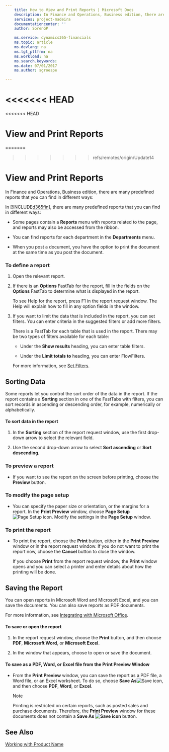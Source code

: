 ```yaml
---
    title: How to View and Print Reports | Microsoft Docs
    description: In Finance and Operations, Business edition, there are many predefined reports that you can find in different ways:
    services: project-madeira
    documentationcenter: ''
    author: SorenGP

    ms.service: dynamics365-financials
    ms.topic: article
    ms.devlang: na
    ms.tgt_pltfrm: na
    ms.workload: na
    ms.search.keywords:
    ms.date: 07/01/2017
    ms.author: sgroespe

---
```

<<<<<<< HEAD
=======
<<<<<<< HEAD
# View and Print Reports
=======
>>>>>>> refs/remotes/origin/Update14
# View and Print Reports
In Finance and Operations, Business edition, there are many predefined reports that you can find in different ways:  

In [!INCLUDE[d365fin](../../includes/d365fin_md.md)], there are many predefined reports that you can find in different ways:  

-   Some pages contain a **Reports** menu with reports related to the page, and reports may also be accessed from the ribbon.  

-   You can find reports for each department in the **Departments** menu.  

-   When you post a document, you have the option to print the document at the same time as you post the document.  

### To define a report  

1.  Open the relevant report.  

2.  If there is an **Options** FastTab for the report, fill in the fields on the **Options** FastTab to determine what is displayed in the report.  

     To see Help for the report, press F1 in the report request window. The Help will explain how to fill in any option fields in the window.  

3.  If you want to limit the data that is included in the report, you can set filters. You can enter criteria in the suggested filters or add more filters.  

     There is a FastTab for each table that is used in the report. There may be two types of filters available for each table:  

    -   Under the **Show results** heading, you can enter table filters.  

    -   Under the **Limit totals to** heading, you can enter FlowFilters.  

     For more information, see [Set Filters](../FullExperience/enter-criteria-in-filters.md).  

## Sorting Data  
 Some reports let you control the sort order of the data in the report. If the report contains a **Sorting** section in one of the FastTabs with filters, you can sort records in ascending or descending order, for example, numerically or alphabetically.  

#### To sort data in the report  

1.  In the **Sorting** section of the report request window, use the first drop-down arrow to select the relevant field.  

2.  Use the second drop-down arrow to select **Sort ascending** or **Sort descending**.  

### To preview a report  

-   If you want to see the report on the screen before printing, choose the **Preview** button.  

### To modify the page setup  

-   You can specify the paper size or orientation, or the margins for a report. In the **Print Preview** window, choose **Page Setup**![Page Setup icon](../FullExperience/media/pagesetup.png "pageSetup"). Modify the settings in the **Page Setup** window.  

### To print the report  

-   To print the report, choose the **Print** button, either in the **Print Preview** window or in the report request window. If you do not want to print the report now, choose the **Cancel** button to close the window.  

     If you choose **Print** from the report request window, the **Print** window opens and you can select a printer and enter details about how the printing will be done.  

## Saving the Report  
 You can open reports in Microsoft Word and Microsoft Excel, and you can save the documents. You can also save reports as PDF documents.  

 For more information, see [Integrating with Microsoft Office](../FullExperience/integrating-with-microsoft-office.md).  

#### To save or open the report  

1.  In the report request window, choose the **Print** button, and then choose **PDF**, **Microsoft Word**, or **Microsoft Excel**.  

2.  In the window that appears, choose to open or save the document.  

#### To save as a PDF, Word, or Excel file from the Print Preview Window  

-   From the **Print Preview** window, you can save the report as a PDF file, a Word file, or an Excel worksheet. To do so, choose **Save As**![Save icon](../FullExperience/media/save.gif "save"), and then choose **PDF**, **Word**, or **Excel**.  

    > [!NOTE]  
    >  Printing is restricted on certain reports, such as posted sales and purchase documents. Therefore, the **Print Preview** window for these documents does not contain a **Save As ![Save icon](../FullExperience/media/printicon.png "printIcon")** button.  

## See Also  
 [Working with Product Name](../FullExperience/working-with-$-p_1-product-name-$-.md)
